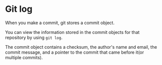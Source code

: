 # Git log 

When you make a commit, git stores a commit object. 

You can view the information stored in the commit objects for that repository by using `git log`. 

The commit object contains a checksum, the author's name and email, the commit message, and a pointer to the commit that came before it(or multiple commits). 